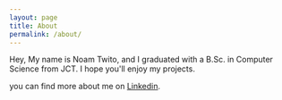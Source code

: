 ```yaml
---
layout: page
title: About
permalink: /about/
---
```


Hey, My name is Noam Twito, and I graduated with a B.Sc. in Computer Science from JCT.
I hope you'll enjoy my projects.

you can find more about me on [Linkedin](https://www.linkedin.com/in/noam-twito-333550310/).
